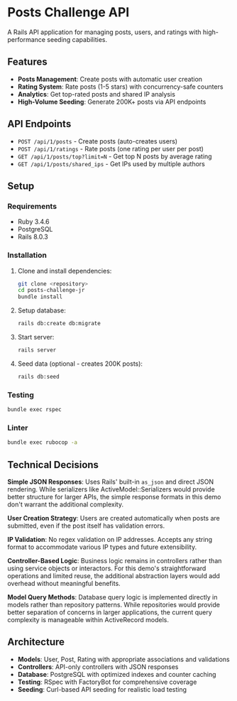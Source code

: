 # Posts Challenge API

A Rails API application for managing posts, users, and ratings with high-performance seeding capabilities.

## Features

- **Posts Management**: Create posts with automatic user creation
- **Rating System**: Rate posts (1-5 stars) with concurrency-safe counters
- **Analytics**: Get top-rated posts and shared IP analysis
- **High-Volume Seeding**: Generate 200K+ posts via API endpoints

## API Endpoints

- `POST /api/1/posts` - Create posts (auto-creates users)
- `POST /api/1/ratings` - Rate posts (one rating per user per post)
- `GET /api/1/posts/top?limit=N` - Get top N posts by average rating
- `GET /api/1/posts/shared_ips` - Get IPs used by multiple authors

## Setup

### Requirements
- Ruby 3.4.6
- PostgreSQL
- Rails 8.0.3

### Installation

1. Clone and install dependencies:
   ```bash
   git clone <repository>
   cd posts-challenge-jr
   bundle install
   ```

2. Setup database:
   ```bash
   rails db:create db:migrate
   ```

3. Start server:
   ```bash
   rails server
   ```

4. Seed data (optional - creates 200K posts):
   ```bash
   rails db:seed
   ```

### Testing
```bash
bundle exec rspec
```

### Linter
```bash
bundle exec rubocop -a
```

## Technical Decisions

**Simple JSON Responses**: Uses Rails' built-in `as_json` and direct JSON rendering. While serializers like ActiveModel::Serializers would provide better structure for larger APIs, the simple response formats in this demo don't warrant the additional complexity.

**User Creation Strategy**: Users are created automatically when posts are submitted, even if the post itself has validation errors.

**IP Validation**: No regex validation on IP addresses. Accepts any string format to accommodate various IP types and future extensibility.

**Controller-Based Logic**: Business logic remains in controllers rather than using service objects or interactors. For this demo's straightforward operations and limited reuse, the additional abstraction layers would add overhead without meaningful benefits.

**Model Query Methods**: Database query logic is implemented directly in models rather than repository patterns. While repositories would provide better separation of concerns in larger applications, the current query complexity is manageable within ActiveRecord models.

## Architecture

- **Models**: User, Post, Rating with appropriate associations and validations
- **Controllers**: API-only controllers with JSON responses
- **Database**: PostgreSQL with optimized indexes and counter caching
- **Testing**: RSpec with FactoryBot for comprehensive coverage
- **Seeding**: Curl-based API seeding for realistic load testing